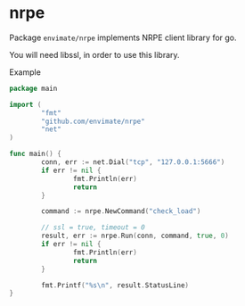 # nrpe

Package `envimate/nrpe` implements NRPE client library for go.

You will need libssl, in order to use this library.

Example

```go
package main

import (
        "fmt"
        "github.com/envimate/nrpe"
        "net"
)

func main() {
        conn, err := net.Dial("tcp", "127.0.0.1:5666")
        if err != nil {
                fmt.Println(err)
                return
        }

        command := nrpe.NewCommand("check_load")

        // ssl = true, timeout = 0
        result, err := nrpe.Run(conn, command, true, 0)
        if err != nil {
                fmt.Println(err)
                return
        }

        fmt.Printf("%s\n", result.StatusLine)
}
```
